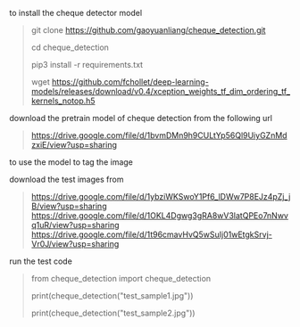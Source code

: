 to install the cheque detector model 

> git clone https://github.com/gaoyuanliang/cheque_detection.git
>
> cd cheque_detection
>
> pip3 install -r requirements.txt
>
> wget https://github.com/fchollet/deep-learning-models/releases/download/v0.4/xception_weights_tf_dim_ordering_tf_kernels_notop.h5

download the pretrain model of cheque detection from the following url

> https://drive.google.com/file/d/1bvmDMn9h9CULtYp56Ql9UiyGZnMdzxiE/view?usp=sharing

to use the model to tag the image

download the test images from 

> https://drive.google.com/file/d/1ybziWKSwoY1Pf6_lDWw7P8EJz4pZj_jB/view?usp=sharing
> https://drive.google.com/file/d/1OKL4Dgwg3gRA8wV3latQPEo7nNwvq1uR/view?usp=sharing
> https://drive.google.com/file/d/1t96cmavHvQ5wSuIj01wEtgkSrvj-Vr0J/view?usp=sharing

run the test code

> from cheque_detection import cheque_detection
>
> print(cheque_detection("test_sample1.jpg"))
> 
> print(cheque_detection("test_sample2.jpg"))
